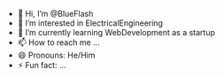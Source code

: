 - 👋 Hi, I’m @BlueFlash
- 👀 I’m interested in ElectricalEngineering
- 🌱 I’m currently learning WebDevelopment as a startup
- 📫 How to reach me ...
- 😄 Pronouns: He/Him
- ⚡ Fun fact: ...

<!---
BlueFlash/BlueFlash is a ✨ special ✨ repository because its `README.md` (this file) appears on your GitHub profile.
You can click the Preview link to take a look at your changes.
--->
